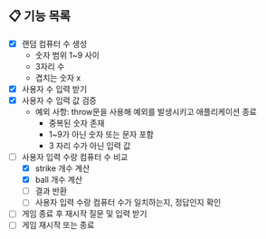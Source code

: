 ## 📋 기능 목록

- [x] 랜덤 컴퓨터 수 생성
  - 숫자 범위 1~9 사이 
  - 3자리 수 
  - 겹치는 숫자 x 
- [x] 사용자 수 입력 받기 
- [x] 사용자 수 입력 값 검증 
  - 예외 사항: throw문을 사용해 예외를 발생시키고 애플리케이션 종료 
    - 중복된 숫자 존재 
    - 1~9가 아닌 숫자 또는 문자 포함 
    - 3 자리 수가 아닌 입력 값 
- [ ] 사용자 입력 수랑 컴퓨터 수 비교
  - [x] strike 개수 계산 
  - [x] ball 개수 계산 
  - [ ] 결과 반환 
  - [ ] 사용자 입력 수랑 컴퓨터 수가 일치하는지, 정답인지 확인 
- [ ] 게임 종료 후 재시작 질문 및 입력 받기 
- [ ] 게임 재시작 또는 종료 